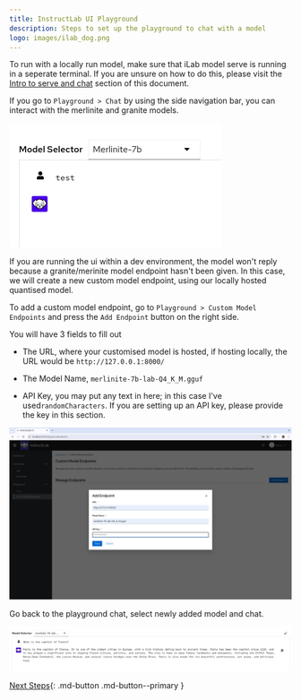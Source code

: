 ```yaml
---
title: InstructLab UI Playground
description: Steps to set up the playground to chat with a model
logo: images/ilab_dog.png
---
```


To run with a locally run model, make sure that iLab model serve is running in a seperate terminal. If you are unsure on how to do this, please visit the [Intro to serve and chat](/getting-started/serve_and_chat/) section of this document.

If you go to `Playground > Chat` by using the side navigation bar, you can interact with the merlinite and granite models. 

![UI No Model Response](../images/user-interface/ui_no_model_response.png)

If you are running the ui within a dev environment, the model won't reply because a granite/merinite model endpoint hasn't been given. In this case, we will create a new custom model endpoint, using our locally hosted quantised model.

To add a custom model endpoint, go to `Playground > Custom Model Endpoints` and press the `Add Endpoint` button on the right side. 

You will have 3 fields to fill out

* The URL, where your customised model is hosted, if hosting locally, the URL would be `http://127.0.0.1:8000/`

* The Model Name, `merlinite-7b-lab-Q4_K_M.gguf`

* API Key, you may put any text in here; in this case I've used`randomCharacters`. If you are setting up an API key, please provide the key in this section.

![UI Custom Model Endpoint](../images/user-interface/ui_custom_model_endpoint.png)

Go back to the playground chat, select newly added model and chat.

![UI Model Response](../images/user-interface/ui_model_response.png)

[Next Steps](/user-interface/skills_knowledge_contributions/){: .md-button .md-button--primary }
